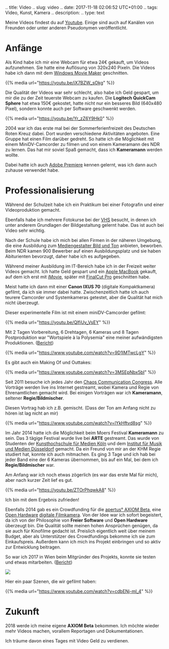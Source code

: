 .. title: Video
.. slug: video
.. date: 2017-11-18 02:06:52 UTC+01:00
.. tags: Video, Kunst, Kamera
.. description:
.. type: text

Meine Videos findest du auf [Youtube](https://www.youtube.com/user/d4v1d4k). Einige sind auch auf Kanälen von Freunden oder unter anderen Pseudonymen veröffentlicht.

# Anfänge

Als Kind habe ich mir eine Webcam für etwa 24€ gekauft, um Videos aufzunehmen. Sie hatte eine Auflösung von 320x240 Pixeln. Die Videos habe ich dann mit dem [Windows Movie Maker](https://de.wikipedia.org/wiki/Windows_Movie_Maker) geschnitten.

{{% media url="https://youtu.be/iX7BZW_sOkg" %}}

Die Qualität der Videos war sehr schlecht, also habe ich Geld gespart, um mir die zu der Zeit teuerste Webcam zu kaufen. Die **Logitech QuickCam Sphere** hat etwa 150€ gekostet, hatte nicht nur ein besseres Bild (640x480 Pixel), sondern konnte auch per Software geschwenkt werden.

{{% media url="https://youtu.be/Yr_zZ6Y9Hk0" %}}

2004 war ich das erste mal bei der Sommerferienfreizeit des Deutschen Roten Kreuz dabei. Dort wurden verschiedene Aktivitäten angeboten. Eine Gruppe hat einen Film darüber gedreht. So hatte ich die Möglichkeit mit einem MiniDV-Camcorder zu filmen und von einem Kameramann des NDR zu lernen. Das hat mir soviel Spaß gemacht, dass ich **Kameramann** werden wollte.

Dabei hatte ich auch [Adobe Premiere](https://de.wikipedia.org/wiki/Adobe_Premiere) kennen gelernt, was ich dann auch zuhause verwendet habe.

# Professionalisierung

Während der Schulzeit habe ich ein Praktikum bei einer Fotografin und einer Videoproduktion gemacht.

Ebenfalls habe ich mehrere Fotokurse bei der [VHS](https://de.wikipedia.org/wiki/Volkshochschule) besucht, in denen ich unter anderem Grundlagen der Bildgestaltung gelernt habe. Das ist auch bei Video sehr wichtig.

Nach der Schule habe ich mich bei allen Firmen in der näheren Umgebung, die eine Ausbildung zum [Mediengestalter Bild und Ton](https://de.wikipedia.org/wiki/Mediengestalter_Bild_und_Ton) anbieten, beworben. Beim NDR kamen 900 Bewerber auf einen Ausbildungsplatz und sie haben Abiturienten bevorzugt, daher habe ich es aufgegeben.

Während meiner Ausbildung im IT-Bereich habe ich in der Freizeit weiter Videos gemacht. Ich hatte Geld gespart und ein [Apple MacBook](https://de.wikipedia.org/wiki/MacBook) gekauft, auf dem ich erst mit [iMovie](https://de.wikipedia.org/wiki/IMovie), später mit [FinalCut Pro](https://de.wikipedia.org/wiki/Final_Cut_Pro) geschnitten habe.

Meist hatte ich dann mit einer **Canon IXUS 70** (digitale Kompaktkamera) gefilmt, da ich sie immer dabei hatte. Zwischenzeitlich hatte ich auch teurere Camcorder und Systemkameras getestet, aber die Qualität hat mich nicht überzeugt.

Dieser experimentelle Film ist mit einem miniDV-Camcorder gefilmt:

{{% media url="https://youtu.be/QlfiUv_VsEY" %}}

Mit 2 Tagen Vorbereitung, 6 Drehtagen, 6 Kameras und 8 Tagen Postproduktion war "Wortspiele à la Polysemia" eine meiner aufwändigsten Produktionen. ([Bericht](/blog/1272-wortspiele-a-la-polysemia/))

{{% media url="https://www.youtube.com/watch?v=9D1lMTwcLgY" %}}

Es gibt auch ein Making Of und Outtakes:

{{% media url="https://www.youtube.com/watch?v=3MSEpNbx5bI" %}}

Seit 2011 besuche ich jedes Jahr den [Chaos Communication Congress](https://de.wikipedia.org/wiki/Chaos_Communication_Congress). Alle Vorträge werden live ins Internet gestreamt, wobei Kamera und Regie von Ehrenamtlichen gemacht wird. Bei einigen Vorträgen war ich **Kameramann**, seltener **Regie/Bildmischer**.

Diesen Vortrag hab ich z.B. gemischt. (Dass der Ton am Anfang nicht zu hören ist lag nicht an mir)

{{% media url="https://www.youtube.com/watch?v=lYkHftvd8sg" %}}

Im Jahr 2014 hatte ich die Möglichkeit beim Moers Festival **Kameramann** zu sein. Das 3 tägige Festival wurde live bei **ARTE** gestreamt. Das wurde von Studenten der [Kunsthochschule für Medien Köln](https://www.khm.de/home/) und dem [Institut für Musik und Medien Düsseldorf](http://www.rsh-duesseldorf.de/institute/institut-fuer-musik-und-medien/) gemacht. Da ein Freund von mir an der KHM Regie studiert hat, konnte ich auch mitmachen. Es ging 3 Tage und ich hab bei jeder Band eine der 6 Kameras übernommen, bis auf ein Mal, bei dem ich **Regie/Bildmischer** war.

Am Anfang war ich noch etwas zögerlich (es war das erste Mal für mich), aber nach kurzer Zeit lief es gut.

{{% media url="https://youtu.be/ZTOrPhqwkA8" %}}

Ich bin mit dem Ergebnis zufrieden!

Ebenfalls 2014 gab es ein Crowdfunding für die [apertus° AXIOM Beta](https://www.apertus.org/axiom-beta), eine [Open Hardware](https://de.wikipedia.org/wiki/Open-Source-Hardware) [digitale Filmkamera](https://de.wikipedia.org/wiki/Digitale_Kinokamera). Von der Idee war ich sofort begeistert, da ich von der  Philosophie von **Freier Software** und **Open Hardware** überzeugt bin. Die Qualität sollte meinen hohen Ansprüchen genügen, da sie auch für Kinofilme gedacht ist. Preislich eigentlich weit über meinem Budget, aber als Unterstützer des Crowdfundings bekomme ich sie zum Einkaufspreis. Außerdem kann ich mich ins Projekt einbringen und so aktiv zur Entwicklung beitragen.

So war ich 2017 in Wien beim Mitgründer des Projekts, konnte sie testen und etwas mitarbeiten. ([Bericht](https://apertus.org/one-week-with-the-axiom-team-article-nov-2017))

<a class="image-reference" href="/images/davidak-using-apertus-AXIOM-Beta-Prototype.jpg"><img src="/images/davidak-using-apertus-AXIOM-Beta-Prototype.thumbnail.jpg"></a>

Hier ein paar Szenen, die wir gefilmt haben:

{{% media url="https://www.youtube.com/watch?v=cdbENj-ml_4" %}}

# Zukunft

2018 werde ich meine eigene **AXIOM Beta** bekommen. Ich möchte wieder mehr Videos machen, vorallem Reportagen und Dokumentationen.

Ich träume davon eines Tages mit Video Geld zu verdienen.
